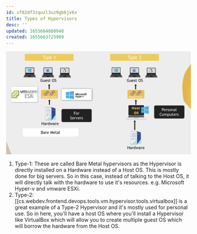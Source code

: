 ```yaml
---
id: vf82df3zquzl3uz9gb6jv6x
title: Types of Hypervisors
desc: ''
updated: 1655664880948
created: 1655663725909
---
```


![Different Types of VM](/assets/images/2022-06-19-21-30-10.png)

1. Type-1: These are called Bare Metal hypervisors as the Hypervisor is directly installed on a Hardware instead of a Host OS. This is mostly done for big servers. So in this case, instead of talking to the Host OS, it will directly talk with the hardware to use it's resources. e.g. Microsoft Hyper-v and vmware ESXi.
2. Type-2: [[cs.webdev.frontend.devops.tools.vm.hypervisor.tools.virtualbox]] is a great example of a Type-2 Hypervisor and it's mostly used for personal use. So in here, you'll have a host OS where you'll install a Hypervisor like VirtualBox which will allow you to create multiple guest OS which will borrow the hardware from the Host OS.
